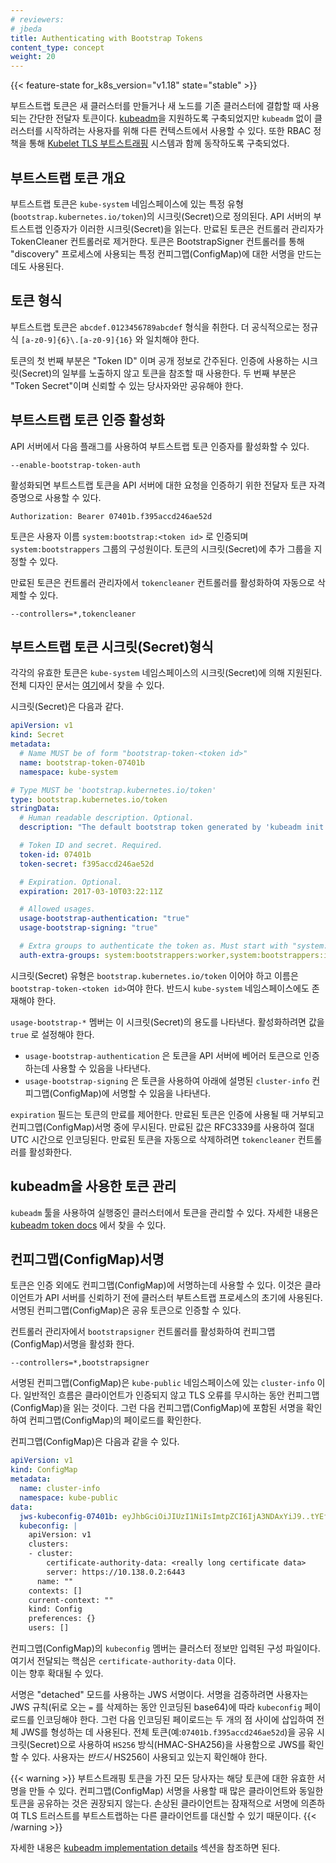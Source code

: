 ```yaml
---
# reviewers:
# jbeda
title: Authenticating with Bootstrap Tokens
content_type: concept
weight: 20
---
```


<!-- overview -->

{{< feature-state for_k8s_version="v1.18" state="stable" >}}

부트스트랩 토큰은 새 클러스터를 만들거나 새 노드를 기존 클러스터에 결합할 때
사용되는 간단한 전달자 토큰이다. 
[kubeadm](/docs/reference/setup-tools/kubeadm/)을 지원하도록 구축되었지만
 `kubeadm` 없이 클러스터를 시작하려는 사용자를 위해 다른 컨텍스트에서 사용할 수 있다.
또한 RBAC 정책을 통해 [Kubelet TLS 부트스트래핑](/docs/reference/access-authn-authz/kubelet-tls-bootstrapping/) 
시스템과 함께 동작하도록 구축되었다.


<!-- body -->
## 부트스트랩 토큰 개요

부트스트랩 토큰은 `kube-system` 네임스페이스에 있는
특정 유형(`bootstrap.kubernetes.io/token`)의 시크릿(Secret)으로 정의된다. 
API 서버의 부트스트랩 인증자가 이러한 시크릿(Secret)을 읽는다. 
만료된 토큰은 컨트롤러 관리자가 TokenCleaner 컨트롤러로 제거한다. 
토큰은 BootstrapSigner 컨트롤러를 통해
"discovery" 프로세스에 사용되는 특정 컨피그맵(ConfigMap)에 대한
서명을 만드는 데도 사용된다.

## 토큰 형식

부트스트랩 토큰은 `abcdef.0123456789abcdef` 형식을 취한다. 더 공식적으로는 
정규식 `[a-z0-9]{6}\.[a-z0-9]{16}` 와 일치해야 한다.

토큰의 첫 번째 부분은 "Token ID" 이며 공개 정보로 간주된다.
인증에 사용하는 시크릿(Secret)의 일부를 노출하지 않고 토큰을 참조할 때 사용한다.
두 번째 부분은 "Token Secret"이며 
신뢰할 수 있는 당사자와만 공유해야 한다.

## 부트스트랩 토큰 인증 활성화

API 서버에서 다음 플래그를 사용하여 부트스트랩 토큰 인증자를 
활성화할 수 있다.

```
--enable-bootstrap-token-auth
```

활성화되면 부트스트랩 토큰을 API 서버에 대한 요청을 인증하기 위한
전달자 토큰 자격 증명으로 사용할 수 있다.

```http
Authorization: Bearer 07401b.f395accd246ae52d
```

토큰은 사용자 이름 `system:bootstrap:<token id>` 로 인증되며 `system:bootstrappers` 그룹의 구성원이다. 
토큰의 시크릿(Secret)에 추가 그룹을 
지정할 수 있다.

만료된 토큰은 컨트롤러 관리자에서 `tokencleaner` 
컨트롤러를 활성화하여 자동으로 삭제할 수 있다.

```
--controllers=*,tokencleaner
```

## 부트스트랩 토큰 시크릿(Secret)형식

각각의 유효한 토큰은 `kube-system` 네임스페이스의 시크릿(Secret)에 의해 지원된다.
전체 디자인 문서는 
[여기](https://git.k8s.io/design-proposals-archive/cluster-lifecycle/bootstrap-discovery.md)에서 찾을 수 있다.

시크릿(Secret)은 다음과 같다.

```yaml
apiVersion: v1
kind: Secret
metadata:
  # Name MUST be of form "bootstrap-token-<token id>"
  name: bootstrap-token-07401b
  namespace: kube-system

# Type MUST be 'bootstrap.kubernetes.io/token'
type: bootstrap.kubernetes.io/token
stringData:
  # Human readable description. Optional.
  description: "The default bootstrap token generated by 'kubeadm init'."

  # Token ID and secret. Required.
  token-id: 07401b
  token-secret: f395accd246ae52d

  # Expiration. Optional.
  expiration: 2017-03-10T03:22:11Z

  # Allowed usages.
  usage-bootstrap-authentication: "true"
  usage-bootstrap-signing: "true"

  # Extra groups to authenticate the token as. Must start with "system:bootstrappers:"
  auth-extra-groups: system:bootstrappers:worker,system:bootstrappers:ingress
```

시크릿(Secret) 유형은 `bootstrap.kubernetes.io/token` 이어야 하고 
이름은 `bootstrap-token-<token id>`여야 한다. 반드시 `kube-system`
네임스페이스에도 존재해야 한다.

`usage-bootstrap-*` 멤버는 이 시크릿(Secret)의 용도를 나타낸다. 
활성화하려면 값을 `true` 로 설정해야 한다.

* `usage-bootstrap-authentication` 은 토큰을 API 서버에
베어러 토큰으로 인증하는데 사용할 수 있음을 나타낸다.
* `usage-bootstrap-signing` 은 토큰을 사용하여 아래에 설명된 
`cluster-info` 컨피그맵(ConfigMap)에 서명할 수 있음을 나타낸다.

`expiration` 필드는 토큰의 만료를 제어한다. 만료된 토큰은
인증에 사용될 때 거부되고 컨피그맵(ConfigMap)서명 중에 무시된다. 
만료된 값은 RFC3339를 사용하여 절대 UTC 시간으로 인코딩된다.
만료된 토큰을 자동으로 삭제하려면 `tokencleaner` 컨트롤러를 활성화한다.

## kubeadm을 사용한 토큰 관리

`kubeadm` 툴을 사용하여 실행중인 클러스터에서 토큰을 관리할 수 있다.
자세한 내용은 [kubeadm token docs](/docs/reference/setup-tools/kubeadm/kubeadm-token/) 에서 찾을 수 있다.

## 컨피그맵(ConfigMap)서명 

토큰은 인증 외에도 컨피그맵(ConfigMap)에 서명하는데 사용할 수 있다. 
이것은 클라이언트가 API 서버를 신뢰하기 전에 클러스터 부트스트랩 프로세스의 초기에 사용된다. 
서명된 컨피그맵(ConfigMap)은 공유 토큰으로 인증할 수 있다.

컨트롤러 관리자에서 `bootstrapsigner` 컨트롤러를 활성화하여 
컨피그맵(ConfigMap)서명을 활성화 한다.

```
--controllers=*,bootstrapsigner
```

서명된 컨피그맵(ConfigMap)은 `kube-public` 네임스페이스에 있는 `cluster-info` 이다. 
일반적인 흐름은 클라이언트가 인증되지 않고 TLS 오류를 무시하는 동안 
컨피그맵(ConfigMap)을 읽는 것이다. 그런 다음 컨피그맵(ConfigMap)에 포함된 서명을 확인하여
컨피그맵(ConfigMap)의 페이로드를 확인한다.

컨피그맵(ConfigMap)은 다음과 같을 수 있다.

```yaml
apiVersion: v1
kind: ConfigMap
metadata:
  name: cluster-info
  namespace: kube-public
data:
  jws-kubeconfig-07401b: eyJhbGciOiJIUzI1NiIsImtpZCI6IjA3NDAxYiJ9..tYEfbo6zDNo40MQE07aZcQX2m3EB2rO3NuXtxVMYm9U
  kubeconfig: |
    apiVersion: v1
    clusters:
    - cluster:
        certificate-authority-data: <really long certificate data>
        server: https://10.138.0.2:6443
      name: ""
    contexts: []
    current-context: ""
    kind: Config
    preferences: {}
    users: []
```

컨피그맵(ConfigMap)의 `kubeconfig` 멤버는 클러스터 정보만 입력된 구성 파일이다.
여기서 전달되는 핵심은 `certificate-authority-data` 이다.  
이는 향후 확대될 수 있다.

서명은 "detached" 모드를 사용하는 JWS 서명이다. 서명을 검증하려면
사용자는 JWS 규칙(뒤로 오는 `=` 를 삭제하는 동안 인코딩된 base64)에 따라
`kubeconfig` 페이로드를 인코딩해야 한다. 그런 다음 인코딩된 페이로드는
두 개의 점 사이에 삽입하여 전체 JWS를 형성하는 데 사용된다. 
전체 토큰(예:`07401b.f395accd246ae52d`)을 공유 시크릿(Secret)으로 사용하여 
`HS256` 방식(HMAC-SHA256)을 사용함으로 JWS를 확인할 수 있다.
사용자는 _반드시_ HS256이 사용되고 있는지 확인해야 한다.

{{< warning >}}
부트스트래핑 토큰을 가진 모든 당사자는 해당 토큰에 대한 유효한 서명을 만들 수 있다.
컨피그맵(ConfigMap) 서명을 사용할 때 많은 클라이언트와 동일한 토큰을 공유하는 것은 권장되지 않는다.
손상된 클라이언트는 잠재적으로 서명에 의존하여
TLS 트러스트를 부트스트랩하는 다른 클라이언트를 대신할 수 있기 때문이다.
{{< /warning >}}

자세한 내용은 [kubeadm implementation details](/docs/reference/setup-tools/kubeadm/implementation-details/)
섹션을 참조하면 된다.

